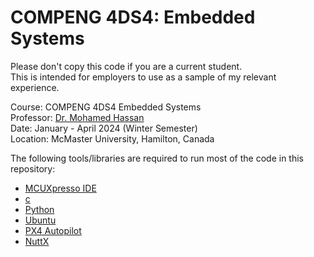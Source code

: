 # COMPENG 4DS4: Embedded Systems

Please don't copy this code if you are a current student.  
This is intended for employers to use as a sample of my relevant experience.

Course: COMPENG 4DS4 Embedded Systems  
Professor: [Dr. Mohamed Hassan](https://www.ece.mcmaster.ca/faculty/hassan/)  
Date: January - April 2024 (Winter Semester)  
Location: McMaster University, Hamilton, Canada

The following tools/libraries are required to run most of the code in this repository:

- [MCUXpresso IDE](https://www.nxp.com/design/design-center/software/development-software/mcuxpresso-software-and-tools-/mcuxpresso-integrated-development-environment-ide:MCUXpresso-IDE)
- [c](https://www.cprogramming.com/)
- [Python](https://www.python.org/)
- [Ubuntu](https://ubuntu.com/)
- [PX4 Autopilot](https://px4.io/)
- [NuttX](https://nuttx.apache.org/)
